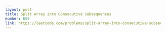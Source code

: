 ```yaml
---
layout: post
title: Split Array into Consecutive Subsequences
number: 659
link: https://leetcode.com/problems/split-array-into-consecutive-subsequences
---
```

